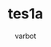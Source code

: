 ---
image: "/uploads/docs-icon.jpg"
author: varbot
layout: vdoc
title: tes1a
url_or_doc: true
sur-doc: ''
sur: https://lfvdocs-generator.herokuapp.com/
categories:
- nodeapi
tags: []

---
